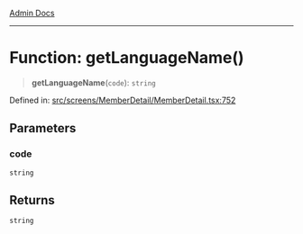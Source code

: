 [Admin Docs](/)

***

# Function: getLanguageName()

> **getLanguageName**(`code`): `string`

Defined in: [src/screens/MemberDetail/MemberDetail.tsx:752](https://github.com/hustlernik/talawa-admin/blob/fe326ed17e0fa5ad916ff9f383f63b5d38aedc7b/src/screens/MemberDetail/MemberDetail.tsx#L752)

## Parameters

### code

`string`

## Returns

`string`

